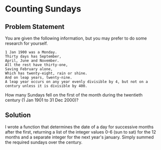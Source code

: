 # Counting Sundays

## Problem Statement

You are given the following information, but you may prefer to do some research for yourself.

    1 Jan 1900 was a Monday.
    Thirty days has September,
    April, June and November.
    All the rest have thirty-one,
    Saving February alone,
    Which has twenty-eight, rain or shine.
    And on leap years, twenty-nine.
    A leap year occurs on any year evenly divisible by 4, but not on a century unless it is divisible by 400.

How many Sundays fell on the first of the month during the twentieth century (1 Jan 1901 to 31 Dec 2000)?

## Solution
I wrote a function that determines the date of a day for successive months after the first, returning a list of the integer values 0-6 (sun to sat) for the 12 months and a separate integer for the next year's january. Simply summed the required sundays over the century.